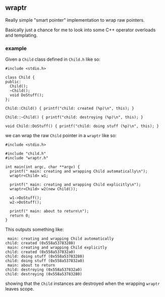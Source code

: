 ## wraptr

Really simple "smart pointer" implementation to wrap raw pointers.

Basically just a chance for me to look into some C++ operator overloads and templating.

### example

Given a `Child` class defined in `Child.h` like so:

    #include <stdio.h>
    
    class Child {
    public:
      Child();
      ~Child();
      void DoStuff();
    };
    
    Child::Child() { printf("child: created (%p)\n", this); }
    
    Child::~Child() { printf("child: destroying (%p)\n", this); }
    
    void Child::DoStuff() { printf("child: doing stuff (%p)\n", this); }

we can wrap the raw `Child` pointer in a `wraptr` like so:

    #include <stdio.h>
    
    #include "child.h"
    #include "wraptr.h"
    
    int main(int argc, char **argv) {
      printf(" main: creating and wrapping Child automatically\n");
      wraptr<Child> w1;
    
      printf(" main: creating and wrapping Child explicitly\n");
      wraptr<Child> w2(new Child());
    
      w1->DoStuff();
      w2->DoStuff();
    
      printf(" main: about to return\n");
      return 0;
    }

This outputs something like:

     main: creating and wrapping Child automatically
    child: created (0x558a53783280)
     main: creating and wrapping Child explicitly
    child: created (0x558a537832a0)
    child: doing stuff (0x558a53783280)
    child: doing stuff (0x558a537832a0)
     main: about to return
    child: destroying (0x558a537832a0)
    child: destroying (0x558a53783280)

showing that the `Child` instances are destroyed when the wrapping `wraptr` leaves scope.
